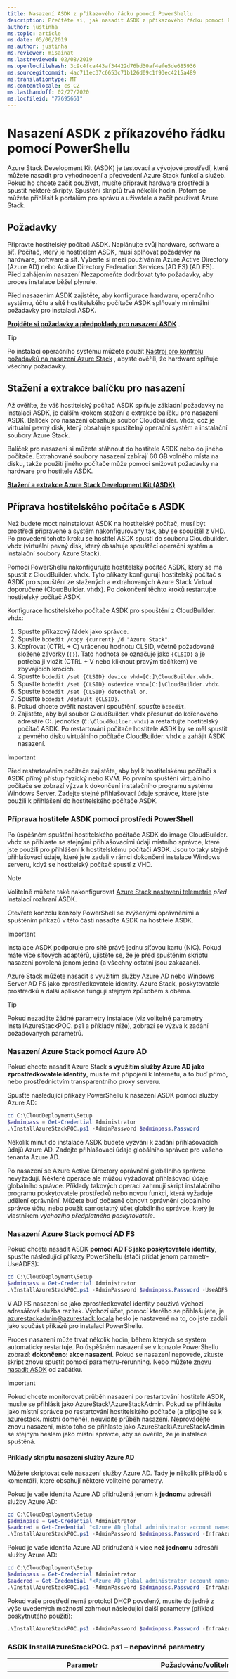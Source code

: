 ```yaml
---
title: Nasazení ASDK z příkazového řádku pomocí PowerShellu
description: Přečtěte si, jak nasadit ASDK z příkazového řádku pomocí PowerShellu.
author: justinha
ms.topic: article
ms.date: 05/06/2019
ms.author: justinha
ms.reviewer: misainat
ms.lastreviewed: 02/08/2019
ms.openlocfilehash: 3c9c4fca443af34422d76bd30af4efe5de685936
ms.sourcegitcommit: 4ac711ec37c6653c71b126d09c1f93ec4215a489
ms.translationtype: MT
ms.contentlocale: cs-CZ
ms.lasthandoff: 02/27/2020
ms.locfileid: "77695661"
---
```

# <a name="deploy-asdk-from-the-command-line-using-powershell"></a>Nasazení ASDK z příkazového řádku pomocí PowerShellu

Azure Stack Development Kit (ASDK) je testovací a vývojové prostředí, které můžete nasadit pro vyhodnocení a předvedení Azure Stack funkcí a služeb. Pokud ho chcete začít používat, musíte připravit hardware prostředí a spustit některé skripty. Spuštění skriptů trvá několik hodin. Potom se můžete přihlásit k portálům pro správu a uživatele a začít používat Azure Stack.

## <a name="prerequisites"></a>Požadavky

Připravte hostitelský počítač ASDK. Naplánujte svůj hardware, software a síť. Počítač, který je hostitelem ASDK, musí splňovat požadavky na hardware, software a síť. Vyberte si mezi používáním Azure Active Directory (Azure AD) nebo Active Directory Federation Services (AD FS) (AD FS). Před zahájením nasazení Nezapomeňte dodržovat tyto požadavky, aby proces instalace běžel plynule.

Před nasazením ASDK zajistěte, aby konfigurace hardwaru, operačního systému, účtu a sítě hostitelského počítače ASDK splňovaly minimální požadavky pro instalaci ASDK.

**[Projděte si požadavky a předpoklady pro nasazení ASDK](asdk-deploy-considerations.md)** .

> [!TIP]
> Po instalaci operačního systému můžete použít [Nástroj pro kontrolu požadavků na nasazení Azure Stack](https://gallery.technet.microsoft.com/Deployment-Checker-for-50e0f51b) , abyste ověřili, že hardware splňuje všechny požadavky.

## <a name="download-and-extract-the-deployment-package"></a>Stažení a extrakce balíčku pro nasazení
Až ověříte, že váš hostitelský počítač ASDK splňuje základní požadavky na instalaci ASDK, je dalším krokem stažení a extrakce balíčku pro nasazení ASDK. Balíček pro nasazení obsahuje soubor Cloudbuilder. vhdx, což je virtuální pevný disk, který obsahuje spustitelný operační systém a instalační soubory Azure Stack.

Balíček pro nasazení si můžete stáhnout do hostitele ASDK nebo do jiného počítače. Extrahované soubory nasazení zabírají 60 GB volného místa na disku, takže použití jiného počítače může pomoci snižovat požadavky na hardware pro hostitele ASDK.

**[Stažení a extrakce Azure Stack Development Kit (ASDK)](asdk-download.md)**

## <a name="prepare-the-asdk-host-computer"></a>Příprava hostitelského počítače s ASDK
Než budete moct nainstalovat ASDK na hostitelský počítač, musí být prostředí připravené a systém nakonfigurovaný tak, aby se spouštěl z VHD. Po provedení tohoto kroku se hostitel ASDK spustí do souboru Cloudbuilder. vhdx (virtuální pevný disk, který obsahuje spouštěcí operační systém a instalační soubory Azure Stack).

Pomocí PowerShellu nakonfigurujte hostitelský počítač ASDK, který se má spustit z CloudBuilder. vhdx. Tyto příkazy konfigurují hostitelský počítač s ASDK pro spouštění ze stažených a extrahovaných Azure Stack Virtual doporučené (CloudBuilder. vhdx). Po dokončení těchto kroků restartujte hostitelský počítač ASDK.

Konfigurace hostitelského počítače ASDK pro spouštění z CloudBuilder. vhdx:

  1. Spusťte příkazový řádek jako správce.
  2. Spusťte `bcdedit /copy {current} /d "Azure Stack"`.
  3. Kopírovat (CTRL + C) vrácenou hodnotu CLSID, včetně požadované složené závorky (`{}`). Tato hodnota se označuje jako `{CLSID}` a je potřeba ji vložit (CTRL + V nebo kliknout pravým tlačítkem) ve zbývajících krocích.
  4. Spusťte `bcdedit /set {CLSID} device vhd=[C:]\CloudBuilder.vhdx`.
  5. Spusťte `bcdedit /set {CLSID} osdevice vhd=[C:]\CloudBuilder.vhdx`.
  6. Spusťte `bcdedit /set {CLSID} detecthal on`.
  7. Spusťte `bcdedit /default {CLSID}`.
  8. Pokud chcete ověřit nastavení spouštění, spusťte `bcdedit`.
  9. Zajistěte, aby byl soubor CloudBuilder. vhdx přesunut do kořenového adresáře C:\. jednotka (`C:\CloudBuilder.vhdx`) a restartujte hostitelský počítač ASDK. Po restartování počítače hostitele ASDK by se měl spustit z pevného disku virtuálního počítače CloudBuilder. vhdx a zahájit ASDK nasazení.

> [!IMPORTANT]
> Před restartováním počítače zajistěte, aby byl k hostitelskému počítači s ASDK přímý přístup fyzický nebo KVM. Po prvním spuštění virtuálního počítače se zobrazí výzva k dokončení instalačního programu systému Windows Server. Zadejte stejné přihlašovací údaje správce, které jste použili k přihlášení do hostitelského počítače ASDK.

### <a name="prepare-the-asdk-host-using-powershell"></a>Příprava hostitele ASDK pomocí prostředí PowerShell 
Po úspěšném spuštění hostitelského počítače ASDK do image CloudBuilder. vhdx se přihlaste se stejnými přihlašovacími údaji místního správce, které jste použili pro přihlášení k hostitelskému počítači ASDK. Jsou to taky stejné přihlašovací údaje, které jste zadali v rámci dokončení instalace Windows serveru, když se hostitelský počítač spustí z VHD.

> [!NOTE]
> Volitelně můžete také nakonfigurovat [Azure Stack nastavení telemetrie](asdk-telemetry.md#set-telemetry-level-in-the-windows-registry) *před* instalací rozhraní ASDK.

Otevřete konzolu konzoly PowerShell se zvýšenými oprávněními a spuštěním příkazů v této části nasaďte ASDK na hostitele ASDK.

> [!IMPORTANT]
> Instalace ASDK podporuje pro sítě právě jednu síťovou kartu (NIC). Pokud máte více síťových adaptérů, ujistěte se, že je před spuštěním skriptu nasazení povolená jenom jedna (a všechny ostatní jsou zakázané).

Azure Stack můžete nasadit s využitím služby Azure AD nebo Windows Server AD FS jako zprostředkovatele identity. Azure Stack, poskytovatelé prostředků a další aplikace fungují stejným způsobem s oběma.

> [!TIP]
> Pokud nezadáte žádné parametry instalace (viz volitelné parametry InstallAzureStackPOC. ps1 a příklady níže), zobrazí se výzva k zadání požadovaných parametrů.

### <a name="deploy-azure-stack-using-azure-ad"></a>Nasazení Azure Stack pomocí Azure AD 
Pokud chcete nasadit Azure Stack **s využitím služby Azure AD jako zprostředkovatele identity**, musíte mít připojení k Internetu, a to buď přímo, nebo prostřednictvím transparentního proxy serveru. 

Spusťte následující příkazy PowerShellu k nasazení ASDK pomocí služby Azure AD:

  ```powershell
  cd C:\CloudDeployment\Setup     
  $adminpass = Get-Credential Administrator     
  .\InstallAzureStackPOC.ps1 -AdminPassword $adminpass.Password
  ```

Několik minut do instalace ASDK budete vyzváni k zadání přihlašovacích údajů Azure AD. Zadejte přihlašovací údaje globálního správce pro vašeho tenanta Azure AD.

Po nasazení se Azure Active Directory oprávnění globálního správce nevyžadují. Některé operace ale můžou vyžadovat přihlašovací údaje globálního správce. Příklady takových operací zahrnují skript instalačního programu poskytovatele prostředků nebo novou funkci, která vyžaduje udělení oprávnění. Můžete buď dočasně obnovit oprávnění globálního správce účtu, nebo použít samostatný účet globálního správce, který je vlastníkem *výchozího předplatného poskytovatele*.

### <a name="deploy-azure-stack-using-ad-fs"></a>Nasazení Azure Stack pomocí AD FS 
Pokud chcete nasadit ASDK **pomocí AD FS jako poskytovatele identity**, spusťte následující příkazy PowerShellu (stačí přidat jenom parametr-UseADFS):

  ```powershell
  cd C:\CloudDeployment\Setup     
  $adminpass = Get-Credential Administrator 
  .\InstallAzureStackPOC.ps1 -AdminPassword $adminpass.Password -UseADFS
  ```

V AD FS nasazení se jako zprostředkovatel identity používá výchozí adresářová služba razítek. Výchozí účet, pomocí kterého se přihlašujete, je azurestackadmin@azurestack.locala heslo je nastavené na to, co jste zadali jako součást příkazů pro instalaci PowerShellu.

Proces nasazení může trvat několik hodin, během kterých se systém automaticky restartuje. Po úspěšném nasazení se v konzole PowerShellu zobrazí: **dokončeno: akce nasazení**. Pokud se nasazení nepovede, zkuste skript znovu spustit pomocí parametru-rerunning. Nebo můžete [znovu nasadit ASDK](asdk-redeploy.md) od začátku.

> [!IMPORTANT]
> Pokud chcete monitorovat průběh nasazení po restartování hostitele ASDK, musíte se přihlásit jako AzureStack\AzureStackAdmin. Pokud se přihlásíte jako místní správce po restartování hostitelského počítače (a připojíte se k azurestack. místní doméně), neuvidíte průběh nasazení. Neprovádějte znovu nasazení, místo toho se přihlaste jako AzureStack\AzureStackAdmin se stejným heslem jako místní správce, aby se ověřilo, že je instalace spuštěná.


#### <a name="azure-ad-deployment-script-examples"></a>Příklady skriptu nasazení služby Azure AD
Můžete skriptovat celé nasazení služby Azure AD. Tady je několik příkladů s komentáři, které obsahují některé volitelné parametry.

Pokud je vaše identita Azure AD přidružená jenom k **jednomu** adresáři služby Azure AD:
```powershell
cd C:\CloudDeployment\Setup 
$adminpass = Get-Credential Administrator 
$aadcred = Get-Credential "<Azure AD global administrator account name>" 
.\InstallAzureStackPOC.ps1 -AdminPassword $adminpass.Password -InfraAzureDirectoryTenantAdminCredential $aadcred -TimeServer 52.168.138.145 #Example time server IP address.
```

Pokud je vaše identita Azure AD přidružená k více **než jednomu** adresáři služby Azure AD:
```powershell
cd C:\CloudDeployment\Setup 
$adminpass = Get-Credential Administrator 
$aadcred = Get-Credential "<Azure AD global administrator account name>" #Example: user@AADDirName.onmicrosoft.com 
.\InstallAzureStackPOC.ps1 -AdminPassword $adminpass.Password -InfraAzureDirectoryTenantAdminCredential $aadcred -InfraAzureDirectoryTenantName "<Azure AD directory in the form of domainname.onmicrosoft.com or an Azure AD verified custom domain name>" -TimeServer 52.168.138.145 #Example time server IP address.
```

Pokud vaše prostředí nemá protokol DHCP povolený, musíte do jedné z výše uvedených možností zahrnout následující další parametry (příklad poskytnutého použití): 

```powershell
.\InstallAzureStackPOC.ps1 -AdminPassword $adminpass.Password -InfraAzureDirectoryTenantAdminCredential $aadcred -TimeServer 10.222.112.26
```

### <a name="asdk-installazurestackpocps1-optional-parameters"></a>ASDK InstallAzureStackPOC. ps1 – nepovinné parametry

|Parametr|Požadováno/volitelné|Popis|
|-----|-----|-----|
|AdminPassword|Požadováno|Nastaví účet místního správce a všechny ostatní uživatelské účty na všech virtuálních počítačích vytvořených jako součást nasazení ASDK. Toto heslo se musí shodovat s aktuálním místním heslem správce na hostiteli.|
|InfraAzureDirectoryTenantName|Požadováno|Nastaví adresář tenanta. Pomocí tohoto parametru můžete zadat konkrétní adresář, ve kterém má účet Azure AD oprávnění ke správě více adresářů. Úplný název tenanta Azure AD ve formátu. onmicrosoft.com nebo název vlastní domény ověřený službou Azure AD.|
|TimeServer|Požadováno|Pomocí tohoto parametru můžete zadat konkrétní časový server. Tento parametr se musí zadat jako platná časová IP adresa serveru. Názvy serverů nejsou podporované.|
|InfraAzureDirectoryTenantAdminCredential|Volitelné|Nastaví Azure Active Directory uživatelské jméno a heslo. Tyto přihlašovací údaje Azure musí být ID organizace.|
|InfraAzureEnvironment|Volitelné|Vyberte prostředí Azure, ve kterém chcete zaregistrovat toto Azure Stack nasazení. Mezi možnosti patří globální Azure, Azure-Čína, Azure-US státní správa.|
|DNSForwarder|Volitelné|Server DNS se vytvoří jako součást nasazení Azure Stack. Pokud chcete počítačům v řešení umožnit překlad názvů mimo razítko, zadejte svůj stávající server DNS infrastruktury. Server DNS v rámci razítka přepošle neznámé požadavky na překlad názvů na tento server.|
|Opětovné spuštění|Volitelné|Pomocí tohoto příznaku znovu spusťte nasazení. Použije se veškerý předchozí vstup. Opětovné zadání dříve zadaných dat není podporováno, protože je generováno několik jedinečných hodnot a použito pro nasazení.|


## <a name="perform-post-deployment-configurations"></a>Provedení konfigurací po nasazení
Po instalaci ASDK je potřeba provést několik doporučených kontrol po instalaci a změn konfigurace. Pomocí rutiny Test-AzureStack ověřte, že se instalace úspěšně nainstalovala, a pak Azure Stack nainstalujte nástroje PowerShell a GitHub.

Doporučujeme, abyste obnovili zásadu vypršení platnosti hesla, abyste se ujistili, že heslo pro hostitele ASDK nevyprší před skončením zkušebního období.

> [!NOTE]
> Volitelně můžete také nakonfigurovat [Azure Stack nastavení telemetrie](asdk-telemetry.md#enable-or-disable-telemetry-after-deployment) *po* instalaci nástroje ASDK.

**[Úkoly nasazení po ASDK](asdk-post-deploy.md)**

## <a name="register-with-azure"></a>Registrace v Azure
Azure Stack s Azure je nutné zaregistrovat, aby bylo možné [stáhnout Azure Marketplace položky](../operator/azure-stack-create-and-publish-marketplace-item.md) do Azure Stack.

**[Registrace Azure Stack s využitím Azure](asdk-register.md)**

## <a name="next-steps"></a>Další kroky
Blahopřejeme! Po dokončení tohoto postupu budete mít prostředí ASDK s portálem pro [správu](https://adminportal.local.azurestack.external) i [uživatele](https://portal.local.azurestack.external) . 

[Úlohy konfigurace instalace po ASDK](asdk-post-deploy.md)

